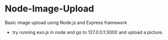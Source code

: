 Node-Image-Upload
=================

Basic image upload using Node.js and Express framework

- try running exo.js in node and go to 127.0.0.1:3000 and upload a picture.

